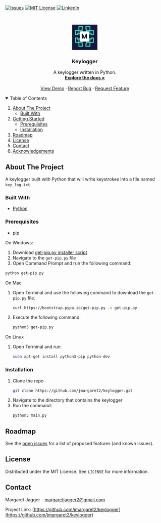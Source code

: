 <!-- PROJECT SHIELDS -->
<!--
*** I'm using markdown "reference style" links for readability.
*** Reference links are enclosed in brackets [ ] instead of parentheses ( ).
*** See the bottom of this document for the declaration of the reference variables
*** for contributors-url, forks-url, etc. This is an optional, concise syntax you may use.
*** https://www.markdownguide.org/basic-syntax/#reference-style-links
-->
[![Issues][issues-shield]][issues-url]
[![MIT License][license-shield]][license-url]
[![LinkedIn][linkedin-shield]][linkedin-url]



<!-- PROJECT LOGO -->
<br />
<p align="center">
  <a href="https://github.com/jmargaret2/keylogger">
    <img src="images/logo.png" alt="Logo" width="80" height="80">
  </a>

  <h3 align="center">Keylogger</h3>

  <p align="center">
    A keylogger written in Python. 
    <br />
    <a href="https://github.com/jmargaret2/keylogger"><strong>Explore the docs »</strong></a>
    <br />
    <br />
    <a href="https://github.com/jmargaret2/keylogger">View Demo</a>
    ·
    <a href="https://github.com/jmargaret2/keylogger/issues">Report Bug</a>
    ·
    <a href="https://github.com/jmargaret2/keylogger/issues">Request Feature</a>
  </p>
</p>



<!-- TABLE OF CONTENTS -->
<details open="open">
  <summary>Table of Contents</summary>
  <ol>
    <li>
      <a href="#about-the-project">About The Project</a>
      <ul>
        <li><a href="#built-with">Built With</a></li>
      </ul>
    </li>
    <li>
      <a href="#getting-started">Getting Started</a>
      <ul>
        <li><a href="#prerequisites">Prerequisites</a></li>
        <li><a href="#installation">Installation</a></li>
      </ul>
    </li>
    <li><a href="#roadmap">Roadmap</a></li>
    <li><a href="#license">License</a></li>
    <li><a href="#contact">Contact</a></li>
    <li><a href="#acknowledgements">Acknowledgements</a></li>
  </ol>
</details>



<!-- ABOUT THE PROJECT -->
## About The Project

A keylogger built with Python that will write keystrokes into a file named ```key_log.txt```.

### Built With

* [Python](https://python.org)



<!-- GETTING STARTED -->

### Prerequisites

* pip

On Windows:
1. Download [get-pip.py installer script](https://bootstrap.pypa.io/3.2/get-pip.py)
2. Navigate to the ```get-pip.py``` file
3. Open Command Prompt and run the following command:
  ```sh
  python get-pip.py
  ```

On Mac

1. Open Terminal and use the following command to download the ```get-pip.py``` file.
    ```sh
    curl https://bootstrap.pypa.io/get-pip.py -o get-pip.py
    ```
2. Execute the following command:
    ```sh
    python3 get-pip.py
    ```

On Linux

1. Open Terminal and run:
    ```sh
    sudo apt-get install python3-pip python-dev
    ```

### Installation

1. Clone the repo
    ```sh
    git clone https://github.com/jmargaret2/keylogger.git
    ```
2. Navigate to the directory that contains the keylogger
2. Run the command:
   ```sh
   python3 main.py
   ```

<!-- ROADMAP -->
## Roadmap

See the [open issues](https://github.com/jmargaret2/keylogger/issues) for a list of proposed features (and 
known issues).

<!-- LICENSE -->
## License

Distributed under the MIT License. See `LICENSE` for more information.



<!-- CONTACT -->
## Contact

Margaret Jagger - margaretjagger2@gmail.com

Project Link: [https://github.com/jmargaret2/keylogger](https://github.com/jmargaret2/keylogger)


<!-- MARKDOWN LINKS & IMAGES -->
<!-- https://www.markdownguide.org/basic-syntax/#reference-style-links -->
[issues-shield]: https://img.shields.io/github/issues/jmargaret2/keylogger?style=for-the-badge
[issues-url]: https://github.com/jmargaret2/keylogger/issues
[license-shield]: https://img.shields.io/github/license/othneildrew/Best-README-Template.svg?style=for-the-badge
[license-url]: https://github.com/jmargaret2/keylogger/blob/master/LICENSE
[linkedin-shield]: https://img.shields.io/badge/-LinkedIn-black.svg?style=for-the-badge&logo=linkedin&color=blue
[linkedin-url]: https://linkedin.com/in/jmargaret2